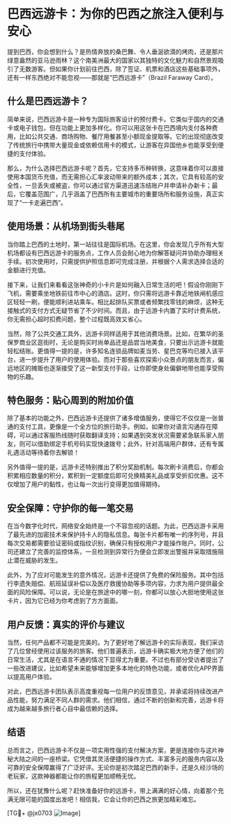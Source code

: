 # 巴西远游卡：为你的巴西之旅注入便利与安心

提到巴西，你会想到什么？是热情奔放的桑巴舞、令人垂涎欲滴的烤肉，还是那片绿意盎然的亚马逊雨林？这个南美洲最大的国家以其独特的文化魅力和自然景观吸引了无数游客。但如果你计划前往巴西，除了签证、机票和酒店这些基础事项外，还有一样东西绝对不能忽视——那就是“巴西远游卡”（Brazil Faraway Card）。

## 什么是巴西远游卡？

简单来说，巴西远游卡是一种专为国际旅客设计的预付费卡。它类似于国内的交通卡或电子钱包，但在功能上更加多样化。你可以用这张卡在巴西境内支付各种费用，比如公共交通、商场购物、餐厅用餐甚至小额现金提取等。它的出现彻底改变了传统旅行中携带大量现金或依赖信用卡的模式，让游客在异国他乡也能享受到便捷的支付体验。

那么，为什么选择巴西远游卡呢？首先，它支持多币种转换，这意味着你可以直接使用本国货币充值，而无需担心汇率波动带来的额外成本；其次，它具有较高的安全性，一旦丢失或被盗，你可以通过官方渠道迅速冻结账户并申请补办新卡；最后，它覆盖范围广，几乎涵盖了巴西所有主要城市的重要场所和服务设施，真正实现了“一卡走遍巴西”。

## 使用场景：从机场到街头巷尾

当你踏上巴西的土地时，第一站往往是国际机场。在这里，你会发现几乎所有大型机场都设有巴西远游卡的服务点，工作人员会耐心地为你解答疑问并协助办理相关手续。初次使用时，只需提供护照信息即可完成注册，并根据个人需求选择合适的金额进行充值。

接下来，让我们来看看这张神奇的小卡片是如何融入日常生活的吧！假设你刚刚下飞机，需要乘坐地铁前往市中心的酒店。这时，你只需将远游卡靠近地铁闸机感应区轻轻一刷，便能顺利进站乘车。相比起排队买票或者频繁找零钱的麻烦，这种无接触式的支付方式无疑节省了不少时间。而且，由于远游卡内置了实时计费系统，你无需担心超时扣费问题，整个过程既高效又省心。

当然，除了公共交通工具外，远游卡同样适用于其他消费场景。比如，在繁华的圣保罗商业区逛街时，无论是购买时尚单品还是品尝当地美食，只要出示远游卡就能轻松结账。更值得一提的是，许多知名连锁品牌如麦当劳、星巴克等均已接入该平台，进一步提升了用户的使用体验。而对于那些喜欢探索小众景点的朋友而言，偏远地区的摊贩也逐渐接受了这一新型支付手段，让你即使身处偏僻地带也能享受购物的乐趣。

## 特色服务：贴心周到的附加价值

除了基本的功能之外，巴西远游卡还提供了诸多增值服务，使得它不仅仅是一张普通的支付工具，更像是一个全方位的旅行助手。例如，如果你对语言沟通存在障碍，可以通过客服热线随时获取翻译支持；如果遇到突发状况需要紧急联系家人朋友，则可以借助绑定手机号码实现快速拨号；此外，针对高端用户群体，还有专属礼遇活动等待着你去解锁！

另外值得一提的是，远游卡还特别推出了积分奖励机制。每次刷卡消费后，你都会积累相应数量的积分，累积到一定额度后即可兑换精美礼品或享受折扣优惠。这不仅增加了用户的黏性，也让每一次出行变得更加值得期待。

## 安全保障：守护你的每一笔交易

在当今数字化时代，网络安全始终是一个不容忽视的话题。为此，巴西远游卡采用了最先进的加密技术来保护持卡人的隐私信息。每张卡片都有唯一的序列号，并且每次交易都需要验证密码或指纹识别，确保只有授权用户才能操作账户。同时，公司还建立了完善的监控体系，一旦检测到异常行为便会立即发出警报并采取措施阻止潜在威胁的发生。

此外，为了应对可能发生的意外情况，远游卡还提供了免费的保险服务。其中包括行李遗失赔偿、航班延误补偿以及医疗救援协助等多项内容，力求为用户提供最全面的风险保障。可以说，无论是在旅途中的哪一刻，你都可以放心大胆地使用这张卡片，因为它已经为你考虑到了方方面面。

## 用户反馈：真实的评价与建议

当然，任何产品都不可能是完美的。为了更好地了解远游卡的实际表现，我们采访了几位曾经使用过该服务的旅客。他们普遍表示，远游卡确实极大地方便了他们的日常生活，尤其是在语言不通的情况下显得尤为重要。不过也有部分受访者提出了一些改进建议，比如希望未来能够增加更多本地化的特色功能，或者优化APP界面以提高用户体验。

对此，巴西远游卡团队表示高度重视每一位用户的反馈意见，并承诺将持续改进产品性能，努力满足不同人群的需求。他们相信，通过不断的创新和完善，远游卡将成为越来越多旅行者心目中最信赖的选择。

## 结语

总而言之，巴西远游卡不仅是一项实用性强的支付解决方案，更是连接你与这片神秘大陆之间的一座桥梁。它凭借其灵活便捷的操作方式、丰富多元的服务内容以及可靠的安全保障赢得了广泛好评。无论你是初次踏足巴西的新手，还是久经沙场的老玩家，这款神器都能让你的旅程更加顺畅无忧。

所以，还在犹豫什么呢？赶快准备好你的远游卡，带上满满的好心情，向着那个充满无限可能的国度出发吧！相信我，它会让你的巴西之旅更加精彩难忘。

[TG💪+ @jx0703 ![Image](https://github.com/user-attachments/assets/dbca1d08-cadb-493c-b0ec-ad6f7a83f270)]